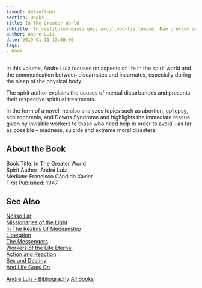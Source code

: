 ```yaml
---
layout: default-md
section: Books
title: In The Greater World
subtitle: In vestibulum massa quis arcu lobortis tempus. Nam pretium arcu in odio vulputate luctus.
author: Andre Luis
date: 2019-01-11 13:00:00
tags: 
- book
---
```


In this volume, Andre Luiz focuses on aspects of life in the spirit world and the communication between discarnates and incarnates, especially during the sleep of the physical body.

The spirit author explains the causes of mental disturbances and presents their respective spiritual treatments.

In the form of a novel, he also analyzes topics such as abortion, epilepsy, schizophrenia, and Downs Syndrome and highlights the immediate rescue given by invisible workers to those who need help in order to avoid - as far as possible – madness, suicide and extreme moral disasters.


## About the Book
Book Title: In The Greater World  
Spirit Author: André Luiz  
Medium: Francisco Cândido Xavier   
First Published: 1947  


## See Also
[Nosso Lar](nosso-lar)  
[Missionaries of the Light](missionaries-of-the-light)  
[In The Realms Of Mediumship](in-the-realms-of-mediumship)  
[Liberation](liberation)  
[The Messengers](the-messengers)  
[Workers of the Life Eternal](workers-of-the-life-eternal)  
[Action and Reaction](action-and-reaction)  
[Sex and Destiny](sex-and-destiny)  
[And Life Goes On](and-life-goes-on)  


<a href="/books/andre-luis" class="button">Andre Luis - Bibliography</a>
<a href="/books" class="button">All Books</a>
